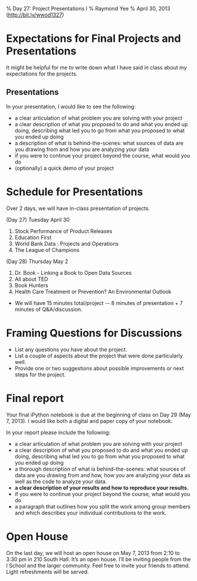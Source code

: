 % Day 27:  Project Presentations I
% Raymond Yee 
% April 30, 2013  (<http://bit.ly/wwod1327>)

# Expectations for Final Projects and Presentations

It might be helpful for me to write down what I have said in class about my expectations for the projects.

## Presentations 

In your presentation, I would like to see the following:

* a clear articulation of what problem you are solving with your project
* a clear description of what you proposed to do and what you ended up doing, describing what led you to go from what you proposed to what you ended up doing
* a description of what is behind-the-scenes: what sources of data are you drawing from and how you are analyzing your data
* if you were to continue your project beyond the course, what would you do
* (optionally) a quick demo of your project

# Schedule for Presentations

Over 2 days, we will have in-class presentation of projects.

(Day 27) Tuesday April 30

1. Stock Performance of Product Releases
2. Education First
3. World Bank Data : Projects and Operations
4. The League of Champions

(Day 28) Thursday May 2

1. Dr. Book - Linking a Book to Open Data Sources
2. All about TED
3. Book Hunters
4. Health Care Treatment or Prevention?  An Environmental Outlook

* We will have 15 minutes total/project -- 8 minutes of presentation + 7 minutes of Q&A/discussion. 

# Framing Questions for Discussions

* List any questions you have about the project.
* List a couple of aspects about the project that were done particularly well.
* Provide one or two suggestions about possible improvements or next steps for the project.


# Final report

Your final iPython notebook is due at the beginning of class on Day 29 (May 7, 2013). I would
like both a digital and paper copy of your notebook.

In your report please include the following:

* a clear articulation of what problem you are solving with your project
* a clear description of what you proposed to do and what you ended up doing, describing what led you to go from what you proposed to what you ended up doing
* a thorough description of what is behind-the-scenes: what sources of data are you drawing from and how, how you are analyzing your data as well as the code to
analyze your data.
* **a clear description of your results and how to reproduce your results.**
* if you were to continue your project beyond the course, what would you do
* a paragraph that outlines how you split the work among group members and which describes your individual contributions to the work.

# Open House

On the last day, we will host an open house on May 7, 2013 from 2:10 to 3:30 pm in 210 South
Hall. It’s an open house. I’ll be inviting people from the I School and the
larger community. Feel free to invite your friends to attend. Light refreshments
will be served. 

